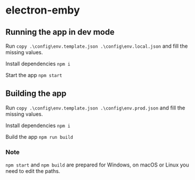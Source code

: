 # electron-emby

## Running the app in dev mode

Run `copy .\config\env.template.json .\config\env.local.json` and fill the missing values.

Install dependencies `npm i`

Start the app `npm start`

## Building the app

Run `copy .\config\env.template.json .\config\env.prod.json` and fill the missing values.

Install dependencies `npm i`

Build the app `npm run build`

### Note

`npm start` and `npm build` are prepared for Windows, on macOS or Linux you need to edit the paths.
